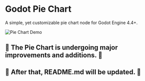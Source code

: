 
# Godot Pie Chart

  

A simple, yet customizable pie chart node for Godot Engine 4.4+.

![Pie Chart Demo](https://i.imgur.com/1hulNsM.png)

## 🚧 The Pie Chart is undergoing major improvements and additions. 🚧  
## 🚧 After that, README.md will be updated. 🚧